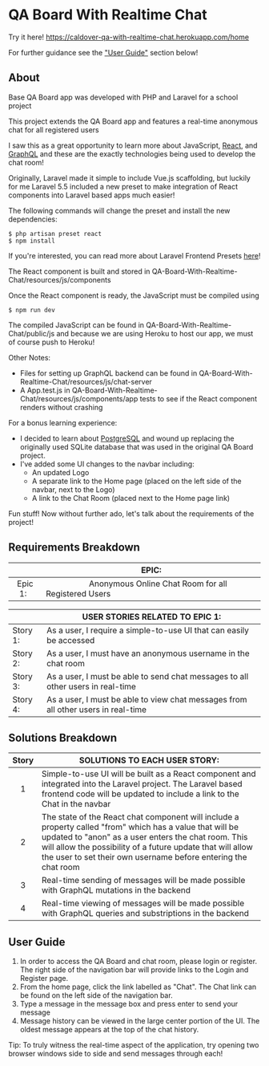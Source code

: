 # QA Board With Realtime Chat

Try it here! https://caldover-qa-with-realtime-chat.herokuapp.com/home

For further guidance see the ["User Guide"](https://github.com/caldover/QA-Board-With-Realtime-Chat/tree/master#user-guide) section below!

## About
Base QA Board app was developed with PHP and Laravel for a school project

This project extends the QA Board app and features a real-time anonymous chat for all registered users

I saw this as a great opportunity to learn more about JavaScript, [React](https://reactjs.org/), and [GraphQL](https://graphql.org/) and these are the exactly technologies being used to develop the chat room!

Originally, Laravel made it simple to include Vue.js scaffolding, but luckily for me Laravel 5.5 included a new preset to make integration of React components into Laravel based apps much easier!

The following commands will change the preset and install the new dependencies:
```
$ php artisan preset react
$ npm install
```

If you're interested, you can read more about Laravel Frontend Presets [here](https://laravel-news.com/frontend-presets)!

The React component is built and stored in QA-Board-With-Realtime-Chat/resources/js/components

Once the React component is ready, the JavaScript must be compiled using
```
$ npm run dev
```

The compiled JavaScript can be found in QA-Board-With-Realtime-Chat/public/js and because we are using Heroku to host our app, we must of course push to Heroku!

Other Notes:
* Files for setting up GraphQL backend can be found in QA-Board-With-Realtime-Chat/resources/js/chat-server
* A App.test.js in QA-Board-With-Realtime-Chat/resources/js/components/app tests to see if the React component renders without crashing

For a bonus learning experience:
* I decided to learn about [PostgreSQL](https://www.postgresql.org/) and wound up replacing the originally used SQLite database that was used in the original QA Board project.
* I've added some UI changes to the navbar including:
  * An updated Logo
  * A separate link to the Home page (placed on the left side of the navbar, next to the Logo)
  * A link to the Chat Room (placed next to the Home page link)

Fun stuff! Now without further ado, let's talk about the requirements of the project!

## Requirements Breakdown

|   | EPIC:                                                                                                                     |
| :-: | ----------- |
| Epic 1:&nbsp;&nbsp;| &nbsp; &nbsp; &nbsp; &nbsp; &nbsp; &nbsp; &nbsp; &nbsp; &nbsp; &nbsp; Anonymous Online Chat Room for all Registered Users &nbsp; &nbsp; &nbsp; &nbsp; &nbsp; &nbsp; &nbsp; &nbsp; &nbsp; &nbsp; |

|   | USER STORIES RELATED TO EPIC 1: |
| - | ----------- |
| Story 1: | As a user, I require a simple-to-use UI that can easily be accessed |
| Story 2: | As a user, I must have an anonymous username in the chat room |
| Story 3: | As a user, I must be able to send chat messages to all other users in real-time |
| Story 4: | As a user, I must be able to view chat messages from all other users in real-time  |

## Solutions Breakdown

| Story | SOLUTIONS TO EACH USER STORY: |
| :-: | ----------- |
| 1 | Simple-to-use UI will be built as a React component and integrated into the Laravel project. The Laravel based frontend code will be updated to include a link to the Chat in the navbar |
| 2 | The state of the React chat component will include a property called "from" which has a value that will be updated to "anon" as a user enters the chat room. This will allow the possibility of a future update that will allow the user to set their own username before entering the chat room  |
| 3 | Real-time sending of messages will be made possible with GraphQL mutations in the backend |
| 4 | Real-time viewing of messages will be made possible with GraphQL queries and substriptions in the backend |

## User Guide

1. In order to access the QA Board and chat room, please login or register. The right side of the navigation bar will provide links to the Login and Register page.
2. From the home page, click the link labelled as "Chat". The Chat link can be found on the left side of the navigation bar.
3. Type a message in the message box and press enter to send your message
4. Message history can be viewed in the large center portion of the UI. The oldest message appears at the top of the chat history.

Tip: To truly witness the real-time aspect of the application, try opening two browser windows side to side and send messages through each!

